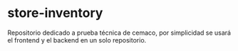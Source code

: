 # store-inventory
Repositorio dedicado a prueba técnica de cemaco, por simplicidad se usará el frontend y el backend en un solo repositorio.
